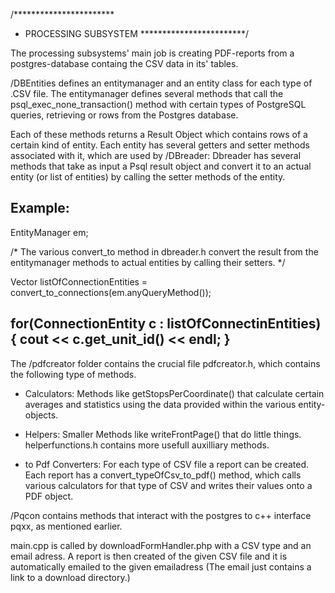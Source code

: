 /***********************
* PROCESSING SUBSYSTEM
************************/

The processing subsystems' main job is creating PDF-reports from a postgres-database
containg the CSV data in its' tables.

/DBEntities defines an entitymanager and an entity class for each type of .CSV file.
The entitymanager defines several methods that call the psql_exec_none_transaction() method with
certain types of PostgreSQL queries, retrieving or rows from the Postgres database.

Each of these methods returns a Result Object which contains rows of a certain kind of entity. Each
entity has several getters and setter methods associated with it, which are used by /DBreader: Dbreader
has several methods that take as input a Psql result object and convert it to an actual entity (or list of entities)
by calling the setter methods of the entity.

Example:
--------------------------
EntityManager em;

/*
The various convert_to method in dbreader.h convert the result 
from the entitymanager methods to actual entities by calling their setters.
*/

Vector<ConnectionEntity> listOfConnectionEntities = convert_to_connections(em.anyQueryMethod());

for(ConnectionEntity c : listOfConnectinEntities)
{
   cout << c.get_unit_id() << endl;
} 
---------------------------

The /pdfcreator folder contains the crucial file pdfcreator.h, which contains the following type of methods.

 - Calculators: Methods like getStopsPerCoordinate() that calculate certain averages and statistics using the data
provided within the various entity-objects.

- Helpers: Smaller Methods like writeFrontPage() that do little things. helperfunctions.h contains more usefull
auxilliary methods. 

- to Pdf Converters: For each type of CSV file a report can be created. Each report has a convert_typeOfCsv_to_pdf()
method, which calls various calculators for that type of CSV and writes their values onto a PDF object.

/Pqcon contains methods that interact with the postgres to c++ interface pqxx, as mentioned earlier.

main.cpp is called by downloadFormHandler.php with a CSV type and an email adress.
A report is then created of the given CSV file and it is automatically emailed to the given emailadress
(The email just contains a link to a download directory.) 
